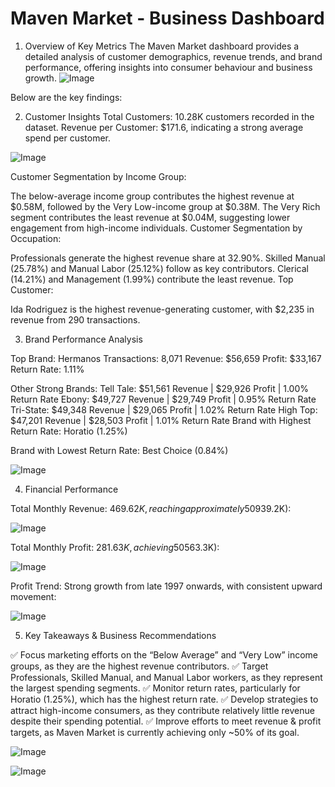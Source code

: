 # Maven Market - Business Dashboard

1. Overview of Key Metrics
The Maven Market dashboard provides a detailed analysis of customer demographics, revenue trends, and brand performance, offering insights into consumer behaviour and business growth.
![Image](https://github.com/user-attachments/assets/9cde8da6-2b88-4fbb-addd-e374ee56a357)

Below are the key findings:

2. Customer Insights
Total Customers: 10.28K customers recorded in the dataset.
Revenue per Customer: $171.6, indicating a strong average spend per customer.

![Image](https://github.com/user-attachments/assets/335c58a8-0bdd-4bad-bf94-764c08964a63)

Customer Segmentation by Income Group:

The below-average income group contributes the highest revenue at $0.58M, followed by the Very Low-income group at $0.38M.
The Very Rich segment contributes the least revenue at $0.04M, suggesting lower engagement from high-income individuals.
Customer Segmentation by Occupation:

Professionals generate the highest revenue share at 32.90%.
Skilled Manual (25.78%) and Manual Labor (25.12%) follow as key contributors.
Clerical (14.21%) and Management (1.99%) contribute the least revenue.
Top Customer:

Ida Rodriguez is the highest revenue-generating customer, with $2,235 in revenue from 290 transactions.

3. Brand Performance Analysis

Top Brand: Hermanos
Transactions: 8,071
Revenue: $56,659
Profit: $33,167
Return Rate: 1.11%


Other Strong Brands:
Tell Tale: $51,561 Revenue | $29,926 Profit | 1.00% Return Rate
Ebony: $49,727 Revenue | $29,749 Profit | 0.95% Return Rate
Tri-State: $49,348 Revenue | $29,065 Profit | 1.02% Return Rate
High Top: $47,201 Revenue | $28,503 Profit | 1.01% Return Rate
Brand with Highest Return Rate: Horatio (1.25%)

Brand with Lowest Return Rate: Best Choice (0.84%)

![Image](https://github.com/user-attachments/assets/bba0a5cd-cd03-4bb5-9d6c-4decb6a15fd2)

4. Financial Performance

Total Monthly Revenue: $469.62K, reaching approximately 50% of the target ($939.2K):

![Image](https://github.com/user-attachments/assets/b35129b0-1717-4e95-b915-a2e7b44b8e88)

Total Monthly Profit: $281.63K, achieving 50% of the profit target ($563.3K):

![Image](https://github.com/user-attachments/assets/81bf62ce-f554-49d9-8a4d-90dfc0ce3ed7)

Profit Trend: Strong growth from late 1997 onwards, with consistent upward movement:

![Image](https://github.com/user-attachments/assets/478f7ef6-7a68-46db-879b-4bc458d45c75)

5. Key Takeaways & Business Recommendations

✅ Focus marketing efforts on the “Below Average” and “Very Low” income groups, as they are the highest revenue contributors.
✅ Target Professionals, Skilled Manual, and Manual Labor workers, as they represent the largest spending segments.
✅ Monitor return rates, particularly for Horatio (1.25%), which has the highest return rate.
✅ Develop strategies to attract high-income consumers, as they contribute relatively little revenue despite their spending potential.
✅ Improve efforts to meet revenue & profit targets, as Maven Market is currently achieving only ~50% of its goal.

![Image](https://github.com/user-attachments/assets/4ca17835-78fa-4ccf-a8e7-0dac31da3d00)

![Image](https://github.com/user-attachments/assets/92383bbe-c59c-4f0c-a06e-84e79f81fe05)
